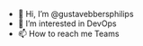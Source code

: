 - 👋 Hi, I’m @gustavebbersphilips
- 👀 I’m interested in DevOps
- 📫 How to reach me Teams


<!---
gustavebbersphilips/gustavebbersphilips is a ✨ special ✨ repository because its `README.md` (this file) appears on your GitHub profile.
You can click the Preview link to take a look at your changes.
--->
